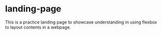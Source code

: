 # landing-page
This is a practice landing page to showcase understanding in using flexbox to layout contents in a webpage.

